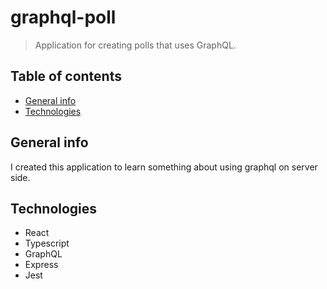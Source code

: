 # graphql-poll

> Application for creating polls that uses GraphQL.

## Table of contents

- [General info](#general-info)
- [Technologies](#technologies)

## General info

I created this application to learn something about using graphql on server side.

## Technologies

- React
- Typescript
- GraphQL
- Express
- Jest
